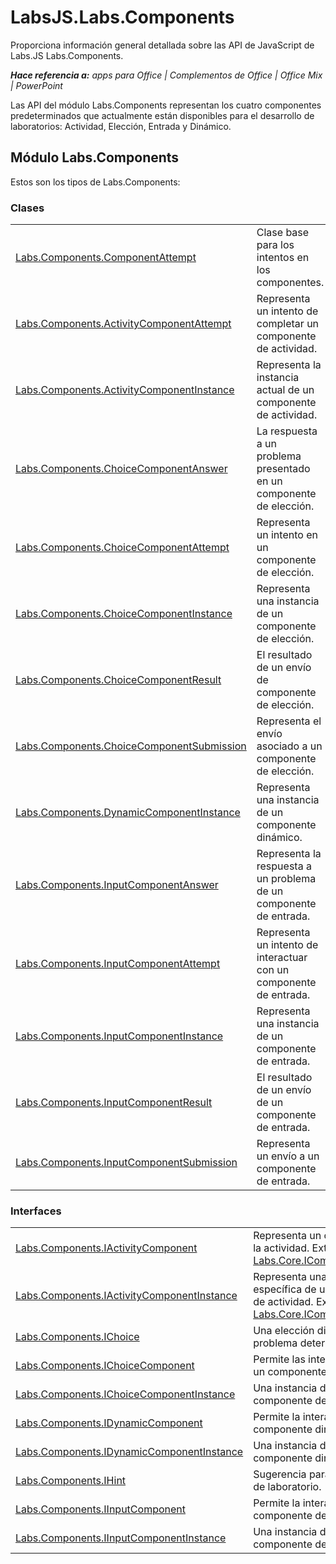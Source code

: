 
# <a name="labsjs.labs.components"></a>LabsJS.Labs.Components
Proporciona información general detallada sobre las API de JavaScript de Labs.JS Labs.Components.

 _**Hace referencia a:** apps para Office | Complementos de Office | Office Mix | PowerPoint_

Las API del módulo Labs.Components representan los cuatro componentes predeterminados que actualmente están disponibles para el desarrollo de laboratorios: Actividad, Elección, Entrada y Dinámico.

## <a name="labs.components-module"></a>Módulo Labs.Components

Estos son los tipos de Labs.Components:


### <a name="classes"></a>Clases


|||
|:-----|:-----|
|[Labs.Components.ComponentAttempt](../../reference/office-mix/labs.components.componentattempt.md)|Clase base para los intentos en los componentes.|
|[Labs.Components.ActivityComponentAttempt](../../reference/office-mix/labs.components.activitycomponentattempt.md)|Representa un intento de completar un componente de actividad.|
|[Labs.Components.ActivityComponentInstance](../../reference/office-mix/labs.components.activitycomponentinstance.md)|Representa la instancia actual de un componente de actividad.|
|[Labs.Components.ChoiceComponentAnswer](../../reference/office-mix/labs.components.choicecomponentanswer.md)|La respuesta a un problema presentado en un componente de elección.|
|[Labs.Components.ChoiceComponentAttempt](../../reference/office-mix/labs.components.choicecomponentattempt.md)|Representa un intento en un componente de elección.|
|[Labs.Components.ChoiceComponentInstance](../../reference/office-mix/labs.components.choicecomponentinstance.md)|Representa una instancia de un componente de elección.|
|[Labs.Components.ChoiceComponentResult](../../reference/office-mix/labs.components.choicecomponentresult.md)|El resultado de un envío de componente de elección.|
|[Labs.Components.ChoiceComponentSubmission](../../reference/office-mix/labs.components.choicecomponentsubmission.md)|Representa el envío asociado a un componente de elección.|
|[Labs.Components.DynamicComponentInstance](../../reference/office-mix/labs.components.dynamiccomponentinstance.md)|Representa una instancia de un componente dinámico.|
|[Labs.Components.InputComponentAnswer](../../reference/office-mix/labs.components.inputcomponentanswer.md)|Representa la respuesta a un problema de un componente de entrada.|
|[Labs.Components.InputComponentAttempt](../../reference/office-mix/labs.components.inputcomponentattempt.md)|Representa un intento de interactuar con un componente de entrada.|
|[Labs.Components.InputComponentInstance](../../reference/office-mix/labs.components.inputcomponentinstance.md)|Representa una instancia de un componente de entrada.|
|[Labs.Components.InputComponentResult](../../reference/office-mix/labs.components.inputcomponentresult.md)|El resultado de un envío de un componente de entrada.|
|[Labs.Components.InputComponentSubmission](../../reference/office-mix/labs.components.inputcomponentsubmission.md)|Representa un envío a un componente de entrada.|

### <a name="interfaces"></a>Interfaces


|||
|:-----|:-----|
|[Labs.Components.IActivityComponent](../../reference/office-mix/labs.components.iactivitycomponent.md)|Representa un componente de la actividad. Extiende [Labs.Core.IComponent](../../reference/office-mix/labs.core.icomponent.md).|
|[Labs.Components.IActivityComponentInstance](../../reference/office-mix/labs.components.iactivitycomponentinstance.md)|Representa una instancia específica de un componente de actividad. Extiende [Labs.Core.IComponentInstance](../../reference/office-mix/labs.core.icomponentinstance.md).|
|[Labs.Components.IChoice](../../reference/office-mix/labs.components.ichoice.md)|Una elección disponible para un problema determinado.|
|[Labs.Components.IChoiceComponent](../../reference/office-mix/labs.components.ichoicecomponent.md)|Permite las interacciones con un componente de elección.|
|[Labs.Components.IChoiceComponentInstance](../../reference/office-mix/labs.components.ichoicecomponentinstance.md)|Una instancia de un componente de elección.|
|[Labs.Components.IDynamicComponent](../../reference/office-mix/labs.components.idynamiccomponent.md)|Permite la interacción con un componente dinámico.|
|[Labs.Components.IDynamicComponentInstance](../../reference/office-mix/labs.components.idynamiccomponentinstance.md)|Una instancia de un componente dinámico.|
|[Labs.Components.IHint](../../reference/office-mix/labs.components.ihint.md)|Sugerencia para un problema de laboratorio.|
|[Labs.Components.IInputComponent](../../reference/office-mix/labs.components.iinputcomponent.md)|Permite la interacción con un componente de entrada.|
|[Labs.Components.IInputComponentInstance](../../reference/office-mix/labs.components.iinputcomponentinstance.md)|Una instancia de un componente de entrada.|
